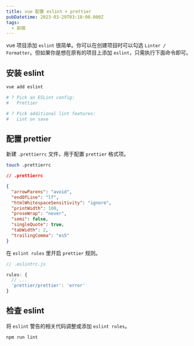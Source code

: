 ```yaml
---
title: vue 配置 eslint + prettier
pubDatetime: 2023-03-29T03:18:00.000Z
tags:
  - 前端
---
```


vue 项目添加 `eslint` 很简单。你可以在创建项目时可以勾选 `Linter / Formatter`。但如果你是想在原有的项目上添加 `eslint`，只需执行下面命令即可。

## 安装 eslint

```bash
vue add eslint

# ? Pick an ESLint config:
#   Prettier

# ? Pick additional lint features:
#   Lint on save
```

## 配置 prettier

新建 `.prettierrc` 文件，用于配置 `prettier` 格式项。

```bash
touch .prettierrc
```

```JSON
// .prettierrc

{
  "arrowParens": "avoid",
  "endOfLine": "lf",
  "htmlWhitespaceSensitivity": "ignore",
  "printWidth": 100,
  "proseWrap": "never",
  "semi": false,
  "singleQuote": true,
  "tabWidth": 2,
  "trailingComma": "es5"
}
```

在 `eslint rules` 里开启 `prettier` 规则。

```JavaScript
// .eslintrc.js

rules: {
  // ...
  'prettier/prettier': 'error'
}
```

## 检查 eslint

将 `eslint` 警告的相关代码调整或添加 `eslint rules`。

```bash
npm run lint
```
